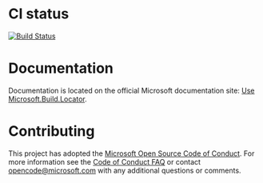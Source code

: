 # CI status

[![Build Status](https://dev.azure.com/dnceng/public/_apis/build/status/Microsoft/MSBuildLocator/MSBuildLocator-ci)](https://dev.azure.com/dnceng/public/_build/latest?definitionId=80)

# Documentation

Documentation is located on the official Microsoft documentation site: [Use Microsoft.Build.Locator](https://docs.microsoft.com/visualstudio/msbuild/updating-an-existing-application#use-microsoftbuildlocator).

# Contributing

This project has adopted the [Microsoft Open Source Code of Conduct](https://opensource.microsoft.com/codeofconduct/). For more information see the [Code of Conduct FAQ](https://opensource.microsoft.com/codeofconduct/faq/) or contact [opencode@microsoft.com](mailto:opencode@microsoft.com) with any additional questions or comments.
